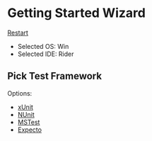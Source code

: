 # Getting Started Wizard

[Restart](/docs/readme.md)

* Selected OS: Win
* Selected IDE: Rider

## Pick Test Framework

Options:
 * [xUnit](result_Win_Rider_xUnit.md)
 * [NUnit](result_Win_Rider_NUnit.md)
 * [MSTest](result_Win_Rider_MSTest.md)
 * [Expecto](result_Win_Rider_Expecto.md)
